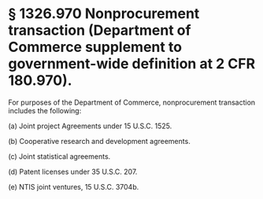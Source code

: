 # § 1326.970   Nonprocurement transaction (Department of Commerce supplement to government-wide definition at 2 CFR 180.970).

For purposes of the Department of Commerce, nonprocurement transaction includes the following:


(a) Joint project Agreements under 15 U.S.C. 1525.


(b) Cooperative research and development agreements.


(c) Joint statistical agreements.


(d) Patent licenses under 35 U.S.C. 207.


(e) NTIS joint ventures, 15 U.S.C. 3704b.




